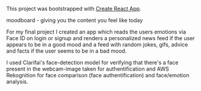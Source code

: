 This project was bootstrapped with [Create React App](https://github.com/facebook/create-react-app).

moodboard - giving you the content you feel like today

For my final project I created an app which reads the users emotions via Face ID on login or signup and renders a personalized news feed if the user appears to be in a good mood and a feed with random jokes, gifs, advice and facts if the user seems to be in a bad mood.

I used Clarifai's face-detection model for verifying that there's a face present in the webcam-image taken for authentification and AWS Rekognition for face comparison (face authentification) and face/emotion analysis.

